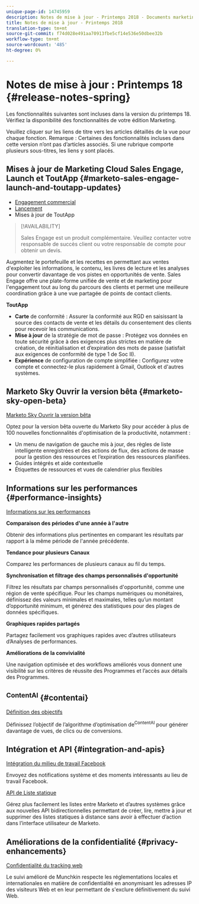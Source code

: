 ```yaml
---
unique-page-id: 14745959
description: Notes de mise à jour - Printemps 2018 - Documents marketing - Documentation du produit
title: Notes de mise à jour - Printemps 2018
translation-type: tm+mt
source-git-commit: f74d028e491aa70913fbe5cf14e536e50dbee32b
workflow-type: tm+mt
source-wordcount: '485'
ht-degree: 0%

---
```



# Notes de mise à jour : Printemps 18 {#release-notes-spring}

Les fonctionnalités suivantes sont incluses dans la version du printemps 18. Vérifiez la disponibilité des fonctionnalités de votre édition Marketing.

Veuillez cliquer sur les liens de titre vers les articles détaillés de la vue pour chaque fonction. Remarque : Certaines des fonctionnalités incluses dans cette version n’ont pas d’articles associés. Si une rubrique comporte plusieurs sous-titres, les liens y sont placés.

## Mises à jour de Marketing Cloud Sales Engage, Launch et ToutApp {#marketo-sales-engage-launch-and-toutapp-updates}

* [Engagement commercial](/help/marketo/product-docs/marketo-sales-connect/getting-started/sales-connect-overview.md)
* [Lancement](/help/marketo/product-docs/marketo-sales-connect/getting-started/sales-connect-overview.md)
* Mises à jour de ToutApp

>[!AVAILABILITY]
>
>Sales Engage est un produit complémentaire. Veuillez contacter votre responsable de succès client ou votre responsable de compte pour obtenir un devis.

Augmentez le portefeuille et les recettes en permettant aux ventes d&#39;exploiter les informations, le contenu, les livres de lecture et les analyses pour convertir davantage de vos pistes en opportunités de vente. Sales Engage offre une plate-forme unifiée de vente et de marketing pour l&#39;engagement tout au long du parcours des clients et permet une meilleure coordination grâce à une vue partagée de points de contact clients.

**ToutApp**

* **Carte** de conformité : Assurer la conformité aux RGD en saisissant la source des contacts de vente et les détails du consentement des clients pour recevoir les communications.
* **Mise à jour** de la stratégie de mot de passe : Protégez vos données en toute sécurité grâce à des exigences plus strictes en matière de création, de réinitialisation et d’expiration des mots de passe (satisfait aux exigences de conformité de type 1 de Soc II).
* **Expérience** de configuration de compte simplifiée : Configurez votre compte et connectez-le plus rapidement à Gmail, Outlook et d&#39;autres systèmes.

## Marketo Sky Ouvrir la version bêta {#marketo-sky-open-beta}

[Marketo Sky Ouvrir la version bêta](https://help.marketo.com/hc/en-us)

Optez pour la version bêta ouverte du Marketo Sky pour accéder à plus de 100 nouvelles fonctionnalités d&#39;optimisation de la productivité, notamment :

* Un menu de navigation de gauche mis à jour, des règles de liste intelligente enregistrées et des actions de flux, des actions de masse pour la gestion des ressources et l’expiration des ressources planifiées.
* Guides intégrés et aide contextuelle
* Étiquettes de ressources et vues de calendrier plus flexibles

## Informations sur les performances {#performance-insights}

[Informations sur les performances](/help/marketo/product-docs/reporting/performance-insights/performance-insights-overview.md)

**Comparaison des périodes d&#39;une année à l&#39;autre**

Obtenir des informations plus pertinentes en comparant les résultats par rapport à la même période de l&#39;année précédente.

**Tendance pour plusieurs Canaux**

Comparez les performances de plusieurs canaux au fil du temps.

**Synchronisation et filtrage des champs personnalisés d&#39;opportunité**

Filtrez les résultats par champs personnalisés d&#39;opportunité, comme une région de vente spécifique. Pour les champs numériques ou monétaires, définissez des valeurs minimales et maximales, telles qu’un montant d’opportunité minimum, et générez des statistiques pour des plages de données spécifiques.

**Graphiques rapides partagés**

Partagez facilement vos graphiques rapides avec d’autres utilisateurs d’Analyses de performances.

**Améliorations de la convivialité**

Une navigation optimisée et des workflows améliorés vous donnent une visibilité sur les critères de réussite des Programmes et l’accès aux détails des Programmes.

## <sup>ContentAI</sup>  {#contentai}

[Définition des objectifs](/help/marketo/product-docs/predictive-content/getting-started/algorithm-goal-settings.md)

Définissez l’objectif de l’algorithme d’optimisation de<sup>ContentAI</sup> pour générer davantage de vues, de clics ou de conversions.

## Intégration et API {#integration-and-apis}

[Intégration du milieu de travail Facebook](/help/marketo/product-docs/administration/additional-integrations/add-workplace-by-facebook-as-a-launchpoint-service.md)

Envoyez des notifications système et des moments intéressants au lieu de travail Facebook.

[API de Liste statique](http://developers.marketo.com/rest-api/assets/static-lists/)

Gérez plus facilement les listes entre Marketo et d’autres systèmes grâce aux nouvelles API bidirectionnelles permettant de créer, lire, mettre à jour et supprimer des listes statiques à distance sans avoir à effectuer d’action dans l’interface utilisateur de Marketo.

## Améliorations de la confidentialité {#privacy-enhancements}

[Confidentialité du tracking web](http://developers.marketo.com/javascript-api/lead-tracking/)

Le suivi amélioré de Munchkin respecte les réglementations locales et internationales en matière de confidentialité en anonymisant les adresses IP des visiteurs Web et en leur permettant de s&#39;exclure définitivement du suivi Web.
